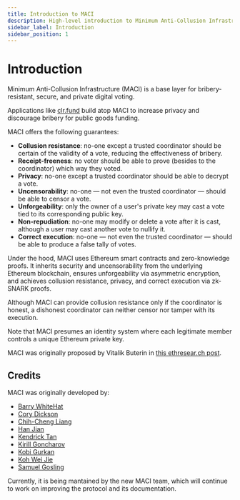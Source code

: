```yaml
---
title: Introduction to MACI
description: High-level introduction to Minimum Anti-Collusion Infrastructure (MACI)
sidebar_label: Introduction
sidebar_position: 1
---
```


# Introduction

Minimum Anti-Collusion Infrastructure (MACI) is a base layer for
bribery-resistant, secure, and private digital voting.

Applications like [clr.fund](https://clr.fund/) build atop MACI to increase
privacy and discourage bribery for public goods funding.

MACI offers the following guarantees:

- **Collusion resistance**: no-one except a trusted coordinator should be
  certain of the validity of a vote, reducing the effectiveness of bribery.
- **Receipt-freeness**: no voter should be able to prove (besides to the coordinator) which way they voted.
- **Privacy**: no-one except a trusted coordinator should be able to decrypt a
  vote.
- **Uncensorability**: no-one — not even the trusted coordinator — should be
  able to censor a vote.
- **Unforgeability**: only the owner of a user's private key may cast a vote
  tied to its corresponding public key.
- **Non-repudiation**: no-one may modify or delete a vote after it is cast,
  although a user may cast another vote to nullify it.
- **Correct execution**: no-one — not even the trusted coordinator — should be
  able to produce a false tally of votes.

Under the hood, MACI uses Ethereum smart contracts and zero-knowledge proofs.
It inherits security and uncensorability from the underlying Ethereum
blockchain, ensures unforgeability via asymmetric encryption, and achieves
collusion resistance, privacy, and correct execution via zk-SNARK proofs.

Although MACI can provide collusion resistance only if the coordinator is
honest, a dishonest coordinator can neither censor nor tamper with its
execution.

Note that MACI presumes an identity system where each legitimate member
controls a unique Ethereum private key.

MACI was originally proposed by Vitalik Buterin in [this ethresear.ch
post](https://ethresear.ch/t/minimal-anti-collusion-infrastructure/5413).

## Credits

MACI was originally developed by: 

- [Barry WhiteHat](https://github.com/barryWhiteHat)
- [Cory Dickson](https://github.com/corydickson)
- [Chih-Cheng Liang](https://twitter.com/ChihChengLiang)
- [Han Jian](https://han0110.github.io/)
- [Kendrick Tan](https://kndrck.co/)
- [Kirill Goncharov](https://github.com/xuhcc)
- [Kobi Gurkan](http://kobi.one/)
- [Koh Wei Jie](https://kohweijie.com)
- [Samuel Gosling](https://twitter.com/xGozzy)

Currently, it is being mantained by the new MACI team, which will continue to work on improving the protocol and its documentation.